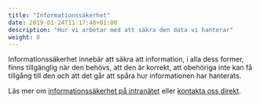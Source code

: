 ```yaml
---
title: "Informationssäkerhet"
date: 2019-01-24T11:17:48+01:00
description: "Hur vi arbetar med att säkra den data vi hanterar"
weight: 0
---
```

Informationssäkerhet innebär att säkra att information, i alla dess former, finns tillgänglig när den behövs, att den är korrekt, att obehöriga inte kan få tillgång till den och att det går att spåra hur informationen har hanterats. 

Läs mer om [informationssäkerhet på intranätet](https://intra.regionhalland.se/var-organisation/informationssakerhet-dataskydd/Informationssakerhet/Sidor/default.aspx) eller [kontakta oss direkt](https://intra.regionhalland.se/var-organisation/informationssakerhet-dataskydd/Informationssakerhet/Kontaktuppgifter/Sidor/default.aspx).

